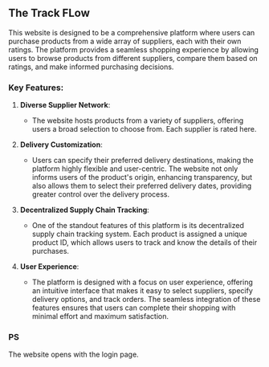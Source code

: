 ## The Track FLow

This website is designed to be a comprehensive platform where users can purchase products from a wide array of suppliers, each with their own ratings. The platform provides a seamless shopping experience by allowing users to browse products from different suppliers, compare them based on ratings, and make informed purchasing decisions.

### Key Features:

1. **Diverse Supplier Network**:
   - The website hosts products from a variety of suppliers, offering users a broad selection to choose from. Each supplier is rated here.

2. **Delivery Customization**:
   - Users can specify their preferred delivery destinations, making the platform highly flexible and user-centric. The website not only informs users of the product's origin, enhancing transparency, but also allows them to select their preferred delivery dates, providing greater control over the delivery process.

3. **Decentralized Supply Chain Tracking**:
   - One of the standout features of this platform is its decentralized supply chain tracking system. Each product is assigned a unique product ID, which allows users to track and know the details of their purchases.
   
4. **User Experience**:
   - The platform is designed with a focus on user experience, offering an intuitive interface that makes it easy to select suppliers, specify delivery options, and track orders. The seamless integration of these features ensures that users can complete their shopping with minimal effort and maximum satisfaction.

### PS
The website opens with the login page.

